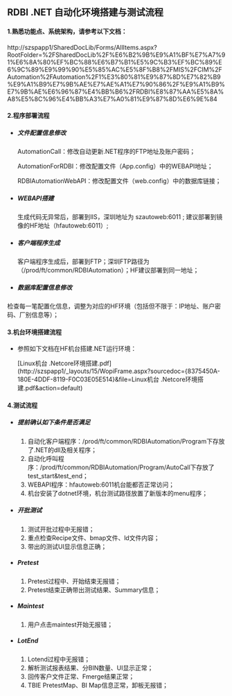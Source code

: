 ## RDBI .NET 自动化环境搭建与测试流程

#### 1.熟悉功能点、系统架构，请参考以下文档：

http://szspapp1/SharedDocLib/Forms/AllItems.aspx?RootFolder=%2FSharedDocLib%2F%E6%B2%9B%E9%A1%BF%E7%A7%91%E6%8A%80%EF%BC%88%E6%B7%B1%E5%9C%B3%EF%BC%89%E6%9C%89%E9%99%90%E5%85%AC%E5%8F%B8%2FMIS%2FCIM%2FAutomation%2FAutomation%2F1%E3%80%81%E9%87%8D%E7%82%B9%E9%A1%B9%E7%9B%AE%E7%AE%A1%E7%90%86%2F%E9%A1%B9%E7%9B%AE%E6%96%87%E4%BB%B6%2FRDBI%E8%87%AA%E5%8A%A8%E5%8C%96%E4%BB%A3%E7%A0%81%E9%87%8D%E6%9E%84



#### 2.程序部署流程

- ##### 文件配置信息修改

  AutomationCall：修改自动更新.NET程序的FTP地址及账户密码；

  AutomationForRDBI：修改配置文件（App.config）中的WEBAPI地址；

  RDBIAutomationWebAPI：修改配置文件（web.config）中的数据库链接；

- ##### WEBAPI搭建

  生成代码无异常后，部署到IIS，深圳地址为 szautoweb:6011 ; 建议部署到镜像的HF地址（hfautoweb:6011）;

- ##### 客户端程序生成

  客户端程序生成后，部署到FTP；深圳FTP路径为（/prod/ft/common/RDBIAutomation）；HF建议部署到同一地址；

- ##### 数据库配置信息修改

​		检查每一笔配置化信息，调整为对应的HF环境（包括但不限于：IP地址、账户密码、厂别信息等）；



#### 3.机台环境搭建流程

- 参照如下文档在HF机台搭建.NET运行环境：

  [Linux机台 .Netcore环境搭建.pdf](http://szspapp1/_layouts/15/WopiFrame.aspx?sourcedoc={8375450A-180E-4DDF-8119-F0C03E05E514}&file=Linux机台 .Netcore环境搭建.pdf&action=default)



#### 4.测试流程

- ##### 提前确认如下条件是否满足
  
  1. 自动化客户端程序：/prod/ft/common/RDBIAutomation/Program下存放了.NET的dll及相关程序；
  2. 自动化呼叫程序：/prod/ft/common/RDBIAutomation/Program/AutoCall下存放了test_start&test_end；
  3. WEBAPI程序：hfautoweb:6011机台能都否正常访问；
  4. 机台安装了dotnet环境，机台测试路径放置了新版本的menu程序；
- ##### 开批测试
  
  1. 测试开批过程中无报错；
  2. 重点检查Recipe文件、bmap文件、ld文件内容；
  3. 带出的测试UI显示信息正确；
- ##### Pretest
  
  1. Pretest过程中、开始结束无报错；
  2. Pretest结束正确带出测试结果、Summary信息；
- ##### Maintest
  
  1. 用户点击maintest开始无报错；
- ##### LotEnd
  
  1. Lotend过程中无报错；
  2. 解析测试报表结果、分BIN数量、UI显示正常；
  3. 回传客户文件正常、Fmerge结果正常；
  4. TBIE PretestMap、BI Map信息正常，卸板无报错；
